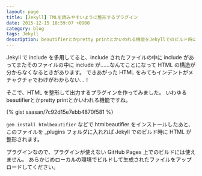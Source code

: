 ```yaml
---
layout: page
title: [Jekyll] TMLを読みやすいように整形するプラグイン
date: 2015-12-15 18:59:07 +0900
category: blog
tags: Jekyll
description: beautifierとかpretty printとかいわれる機能をJekyllでのビルド時に実行します。
---
```


Jekyll で include を多用してると、include されたファイルの中に
include があってまたそのファイルの中に include が……なんてことになって
HTML の構造が分からなくなるときがあります。
できあがった HTML をみてもインデントがメチャクチャでわけがわからない…！

そこで、HTML を整形して出力するプラグインを作ってみました。
いわゆるbeautifierとかpretty printとかいわれる機能ですね。

{% gist saasan/7c92d15e7ebb4870f581 %}

```gem install htmlbeautifier``` などで htmlbeautifier をインストールしたあと、
このファイルを _plugins フォルダに入れれば
Jekyll でのビルド時に HTML が整形されます。

プラグインなので、プラグインが使えない GitHub Pages 上でのビルドには使えません。
あらかじめローカルの環境でビルドして生成されたファイルをアップロードしてください。
